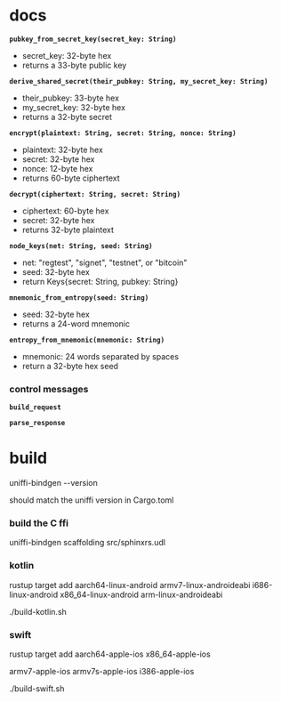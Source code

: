 # docs

**`pubkey_from_secret_key(secret_key: String)`**
- secret_key: 32-byte hex 
- returns a 33-byte public key

**`derive_shared_secret(their_pubkey: String, my_secret_key: String)`**
- their_pubkey: 33-byte hex 
- my_secret_key: 32-byte hex 
- returns a 32-byte secret

**`encrypt(plaintext: String, secret: String, nonce: String)`**
- plaintext: 32-byte hex
- secret: 32-byte hex
- nonce: 12-byte hex
- returns 60-byte ciphertext

**`decrypt(ciphertext: String, secret: String)`**
- ciphertext: 60-byte hex
- secret: 32-byte hex
- returns 32-byte plaintext

**`node_keys(net: String, seed: String)`**
- net: "regtest", "signet", "testnet", or "bitcoin"
- seed: 32-byte hex
- return Keys{secret: String, pubkey: String}

**`mnemonic_from_entropy(seed: String)`**
- seed: 32-byte hex
- returns a 24-word mnemonic

**`entropy_from_mnemonic(mnemonic: String)`**
- mnemonic: 24 words separated by spaces
- return a 32-byte hex seed

### control messages

**`build_request`**

**`parse_response`**

# build

uniffi-bindgen --version

should match the uniffi version in Cargo.toml

### build the C ffi

uniffi-bindgen scaffolding src/sphinxrs.udl

### kotlin

rustup target add aarch64-linux-android armv7-linux-androideabi i686-linux-android x86_64-linux-android arm-linux-androideabi

./build-kotlin.sh

### swift

rustup target add aarch64-apple-ios x86_64-apple-ios

armv7-apple-ios
armv7s-apple-ios
i386-apple-ios

./build-swift.sh
